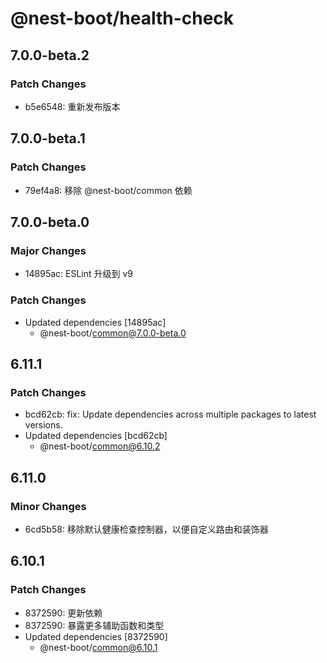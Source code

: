 # @nest-boot/health-check

## 7.0.0-beta.2

### Patch Changes

- b5e6548: 重新发布版本

## 7.0.0-beta.1

### Patch Changes

- 79ef4a8: 移除 @nest-boot/common 依赖

## 7.0.0-beta.0

### Major Changes

- 14895ac: ESLint 升级到 v9

### Patch Changes

- Updated dependencies [14895ac]
  - @nest-boot/common@7.0.0-beta.0

## 6.11.1

### Patch Changes

- bcd62cb: fix: Update dependencies across multiple packages to latest versions.
- Updated dependencies [bcd62cb]
  - @nest-boot/common@6.10.2

## 6.11.0

### Minor Changes

- 6cd5b58: 移除默认健康检查控制器，以便自定义路由和装饰器

## 6.10.1

### Patch Changes

- 8372590: 更新依赖
- 8372590: 暴露更多辅助函数和类型
- Updated dependencies [8372590]
  - @nest-boot/common@6.10.1
